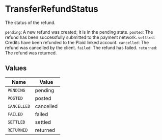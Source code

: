 # TransferRefundStatus

The status of the refund.

`pending`: A new refund was created; it is in the pending state.
`posted`: The refund has been successfully submitted to the payment network.
`settled`: Credits have been refunded to the Plaid linked account.
`cancelled`: The refund was cancelled by the client.
`failed`: The refund has failed.
`returned`: The refund was returned.


## Values

| Name        | Value       |
| ----------- | ----------- |
| `PENDING`   | pending     |
| `POSTED`    | posted      |
| `CANCELLED` | cancelled   |
| `FAILED`    | failed      |
| `SETTLED`   | settled     |
| `RETURNED`  | returned    |